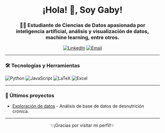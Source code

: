 <h1 align="center">¡Hola! 👋, Soy Gaby!</h1>
<h3 align="center">👨‍💻 Estudiante de Ciencias de Datos apasionada por inteligencia artificial, análisis y visualización de datos, machine learning, entre otros.</h3>

<p align="center">
  <a href="https://www.linkedin.com/in/gabriela-c%C3%A1rdenas-a04086301?lipi=urn%3Ali%3Apage%3Ad_flagship3_profile_view_base_contact_details%3B5EfaWFxYTau1C5Xt7ZfHzA%3D%3D" target="_blank"><img src="https://img.shields.io/badge/LinkedIn-%230077B5.svg?style=for-the-badge&logo=linkedin&logoColor=white" alt="LinkedIn"/></a>
  <a href="mailto:gaby.01221@gmail.com"><img src="https://img.shields.io/badge/Email-D14836?style=for-the-badge&logo=gmail&logoColor=white" alt="Email"></a>
</p>

---

### 🛠️ Tecnologías y Herramientas
<p>
  <img src="https://img.shields.io/badge/Python-3776AB?style=for-the-badge&logo=python&logoColor=white" alt="Python"/>
  <img src="https://img.shields.io/badge/JavaScript-F7DF1E?style=for-the-badge&logo=javascript&logoColor=black" alt="JavaScript"/>
  <img src="https://img.shields.io/badge/LaTeX-008080?style=for-the-badge&logo=latex&logoColor=white" alt="LaTeX"/>
  <img src="https://img.shields.io/badge/Excel-217346?style=for-the-badge&logo=microsoft-excel&logoColor=white" alt="Excel"/>
</p>

---

### 📝 Últimos proyectos
- [Exploración de datos](https://github.com/gabycardenas1/Curso_Python) - Análisis de base de datos de desnutrición crónica.


---

<p align="center">✨¡Gracias por visitar mi perfil!✨</p>

